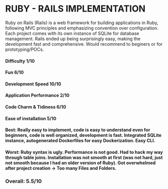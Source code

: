 # RUBY - RAILS IMPLEMENTATION

Ruby on Rails (Rails) is a web framework for building applications in Ruby, following MVC principles and emphasizing convention over configuration. Each project comes with its own instance of SQLite for database management. Rails ended up being surprisingly easy, making the development fast and comprehensive. Would recommend to beginers or for prototyping/POCs.

#### **Difficulty** 1/10
#### **Fun** 6/10
#### **Development Speed** 10/10
#### **Application Performance** 2/10
#### **Code Charm & Tidiness** 6/10
#### **Ease of installation** 5/10
#### **Best**: Really easy to implement, code is easy to understand even for beginners, code is well organized, development is fast. Integrated SQLite instance, autogenerated Dockerfiles for easy Dockerization. Easy CLI.
#### **Worst**: Ruby syntax is ugly. Performance is not good. Had to hack my way through table joins. Installation was not smooth at first (was not hard, just not smooth because I had an older version of Ruby). Got overwhelmed after project creation -> Too many Files and Folders.

### **Overall: 5.5/10**
